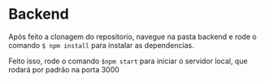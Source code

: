 # Backend

Após feito a clonagem do repositorio, navegue na pasta backend e rode o comando `$ npm install` para instalar as dependencias.

Feito isso, rode o comando `$npm start` para iniciar o servidor local, que rodará por padrão na porta 3000
